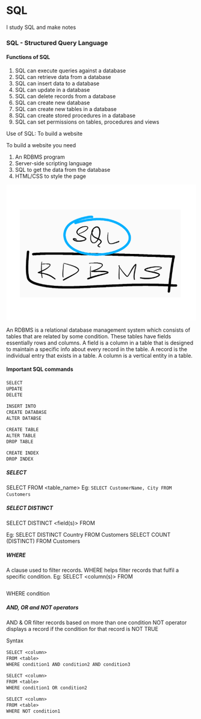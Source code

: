# SQL
I study SQL and make notes

### SQL - Structured Query Language

#### Functions of SQL 
  1. SQL can execute queries against a database
  2. SQL can retrieve data from a database
  3. SQL can insert data to a database
  4. SQL can update in a database
  5. SQL can delete records from a database 
  6. SQL can create new database
  7. SQL can create new tables in a database
  8. SQL can create stored procedures in a database
  9. SQL can set permissions on tables, procedures and views 

Use of SQL: To build a website 

To build a website you need
  1. An RDBMS program
  2. Server-side scripting language 
  3. SQL to get the data from the database
  4. HTML/CSS to style the page 

![image](https://github.com/anikethj61/SQL/blob/main/SQL_1.png)

An RDBMS is a relational database management system which consists of tables that are related by some condition. These tables have fields essentially rows and columns.
A field is a column in a table that is designed to maintain a specific info about every record in the table. A record is the individual entry that exists in a table. A column is a vertical entity in a table. 

#### Important SQL commands 

```
SELECT 
UPDATE
DELETE
```

```
INSERT INTO
CREATE DATABASE
ALTER DATABSE
```

```
CREATE TABLE
ALTER TABLE
DROP TABLE
```

```
CREATE INDEX
DROP INDEX
```

##### SELECT
  SELECT <field> FROM <table_name>
  Eg: ``` SELECT CustomerName, City FROM Customers ```


##### SELECT DISTINCT
  SELECT DISTINCT <field(s)> FROM <table>
  Eg: SELECT DISTINCT Country FROM Customers
  SELECT COUNT (DISTINCT) FROM Customers

##### WHERE 
  A clause used to filter records. WHERE helps filter records that fulfil a specific condition. 
  Eg: SELECT <column(s)>
      FROM <table>
      WHERE condition

##### AND, OR and NOT operators 
  AND & OR filter records based on more than one condition
  NOT operator displays a record if the condition for that record is NOT TRUE 
  
Syntax
  ```
  SELECT <column>
  FROM <table>
  WHERE condition1 AND condition2 AND condition3
  ```
  ```
  SELECT <column>
  FROM <table>
  WHERE condition1 OR condition2
  ```
  ```
  SELECT <column>
  FROM <table>
  WHERE NOT condition1
  ```
